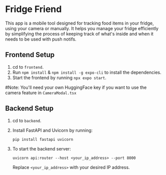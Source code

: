 # Fridge Friend

This app is a mobile tool designed for tracking food items in your fridge, using your camera or manually. It helps you manage your fridge efficiently by simplifying the process of keeping track of what's inside and when it needs to be used with push notifs.

 
## Frontend Setup
1. cd to `frontend`.
2. Run `npm install` & `npm install -g expo-cli` to install the dependencies.
3. Start the frontend by running `npx expo start`.

#Note: You'll need your own HuggingFace key if you want to use the camera feature in `CameraModal.tsx`
## Backend Setup
1. cd to `backend`.
2. Install FastAPI and Uvicorn by running:
   ```
   pip install fastapi uvicorn
   ```

3. To start the backend server:
   ```
   uvicorn api:router --host <your_ip_address> --port 8000 
   ```
   Replace `<your_ip_address>` with your desired IP address.
